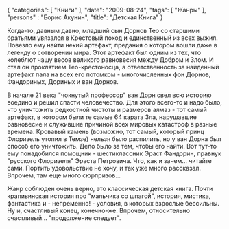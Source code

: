 {
   "categories": [
      "Книги"
   ],
   "date": "2009-08-24",
   "tags": [
      "Жанры"
   ],
   "persons" : "Борис Акунин",
   "title": "Детская Книга"
}

Когда-то, давным давно, младший сын Дорнов Тео со старшими братьями увязался в Крестовый поход и единственный из всех выжил. Повезло ему найти некий артефакт, предания о котором вошли даже в легенду о сотворении мира. Этот артефакт был одним из тех, что колеблют чашу весов великого равновесия между Добром и Злом. И стал он проклятием Тео-крестоносца, а ответственность за найденный артефакт пала на всех его потомком - многочисленных фон Дорнов, Фандориных, Дориных и ван Дорнов.

В начале 21 века "чокнутый профессор" ван Дорн свел всю историю воедино и решил спасти человечество. Для этого всего-то и надо было, что уничтожить редкостной чистоты и размеров алмаз - тот самый артефакт, в котором были те самые 64 карата Зла, нарушавшие равновесие и служившие причиной всех мировых катастроф в разные времена. Кровавый камень (возможно, тот самый, который принц Флоризель утопил в Темзе) нельзя было распилить, но у ван Дорна был способ его уничтожить. Дело было за тем, чтобы его найти. Вот тут-то ему понадобился помощник - шестиклассник Эраст Фандорин, правнук "русского Флоризеля" Эраста Петровича. Что, как и зачем... читайте сами. Портить удовольствие не хочу, и так уже много рассказал. Впрочем, там еще много сюрпризов...

Жанр соблюден очень верно, это классическая детская книга. Почти крапивинская история про "мальчика со шпагой", история, мистика, фантастика и - непременно! - условия, в которых взрослые бессильны. Ну и, счастливый конец, конечно-же. Впрочем, относительно счастливый... "продолжение следует".
